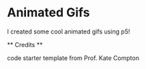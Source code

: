 # Animated Gifs

I created some cool animated gifs using p5!

** Credits **

code starter template from Prof. Kate Compton
